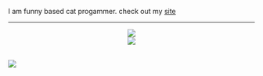 I am funny based cat progammer.
check out my <a href="https://nekaoumike.dev">site</a>

<hr />

<p align="center">
  <a href="https://skillicons.dev">
    <img src="https://skillicons.dev/icons?i=cpp,js,html,cs,java" />
    <br />
  </a>
<a href="https://mewgem.net">
  <img src ="https://jewishlewish.github.io/Fullmoon/assets/img/Mewgem.svg">
</a>
</p>
<br />

<img src ="https://http.cat/status/100.png"/>
<!-- 
<p align="center">
    <img src="https://github-readme-stats.vercel.app/api?username=NekaouMike&theme=merko&show_icons=true" />
</p> -->
